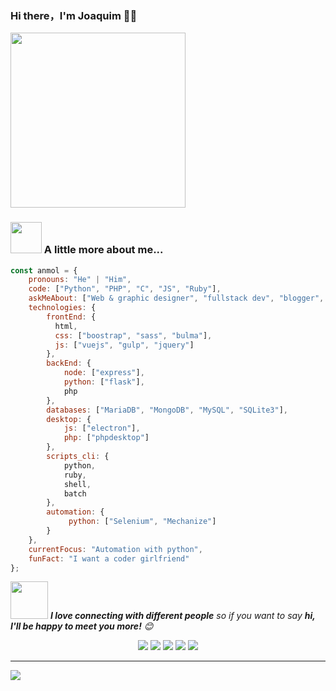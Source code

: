 ### Hi there，I'm Joaquim 🙋‍♂️

<div>
  <a href="https://joaroque.github.io" target="_blank"><img src="https://media.giphy.com/media/Vuw9m5wXviFIQ/source.gif" width="280" height="auto" /></a>
</div>

### <img src="https://media.giphy.com/media/VgCDAzcKvsR6OM0uWg/giphy.gif" width="50"> A little more about me...  

```javascript
const anmol = {
    pronouns: "He" | "Him",
    code: ["Python", "PHP", "C", "JS", "Ruby"],
    askMeAbout: ["Web & graphic designer", "fullstack dev", "blogger", "curious"],
    technologies: {
        frontEnd: {
          html,
          css: ["boostrap", "sass", "bulma"],
          js: ["vuejs", "gulp", "jquery"]
        },
        backEnd: {
            node: ["express"],
            python: ["flask"],
            php
        },
        databases: ["MariaDB", "MongoDB", "MySQL", "SQLite3"],
        desktop: {
            js: ["electron"],
            php: ["phpdesktop"]
        },
        scripts_cli: {
            python,
            ruby,
            shell,
            batch
        },
        automation: {
             python: ["Selenium", "Mechanize"]
        }
    },
    currentFocus: "Automation with python",
    funFact: "I want a coder girlfriend"
};
```

<img src="https://media.giphy.com/media/LnQjpWaON8nhr21vNW/giphy.gif" width="60"> <em><b>I love connecting with different people</b> so if you want to say <b>hi, I'll be happy to meet you more!</b> 😊</em>

<p align="center">
  <a href="https://medium.com/catumua"><img src="https://img.shields.io/badge/_-Medium-292e33?style=flat-square&logo=Medium&logoColor=fff"></a>
  <a href="https://www.facebook.com/100025057463273"><img src="https://img.shields.io/badge/_-Facebook-292e33?style=flat-square&logo=Facebook&logoColor=fff"></a>
  <a href="https://twitter.com/catumua_"><img src="https://img.shields.io/badge/_-Twitter-292e33?style=flat-square&logo=twitter&logoColor=fff"></a>
  <a href="https://instagram.com/catumua_"><img src="https://img.shields.io/badge/_-Instagram-292e33?style=flat-square&logo=instagram&logoColor=fff"></a>
 <a href="https://ao.linkedin.com/in/joaquim-catumua-roque"><img src="https://img.shields.io/badge/_-Linkedin-292e33?style=flat-square&logo=linkedin&logoColor=fff"></a>
  
</p>

---

![](https://visitor-badge.glitch.me/badge?page_id=hacoa.hacoa)
